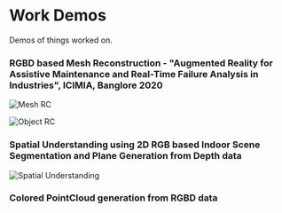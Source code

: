 # Work Demos
Demos of things worked on.

### RGBD based Mesh Reconstruction - "Augmented Reality for Assistive Maintenance and Real-Time Failure Analysis in Industries", ICIMIA, Banglore 2020
![Mesh RC](https://drive.google.com/uc?export=view&id=1uNRDIhVlyPBCCQ3FS9wv6ebj8cqbpvPy)

![Object RC](https://drive.google.com/uc?export=view&id=1smQJJvyhyCUaB9UhOwkrjK1y0ajXW-Js)
### Spatial Understanding using 2D RGB based Indoor Scene Segmentation and Plane Generation from Depth data
![Spatial Understanding](https://drive.google.com/uc?export=view&id=1JkYugeEEThgWw1TyyRkNbJvGUOB62WXR)

### Colored PointCloud generation from RGBD data
